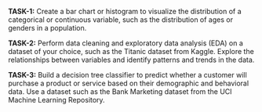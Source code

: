 **TASK-1:**
Create a bar chart or histogram to visualize the distribution of a categorical or continuous variable, such as the distribution of ages or genders in a population.

**TASK-2:**
Perform data cleaning and exploratory data analysis (EDA) on a dataset of your choice, such as the Titanic dataset from Kaggle. Explore the relationships between variables and identify patterns and trends in the data.

**TASK-3:**
Build a decision tree classifier to predict whether a customer will purchase a product or service based on their demographic and behavioral data. Use a dataset such as the Bank Marketing dataset from the UCI Machine Learning Repository.
